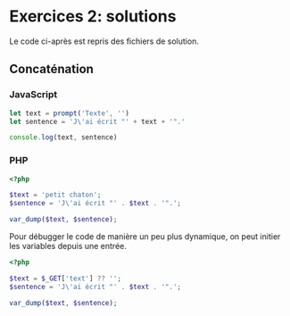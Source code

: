 # Exercices 2: solutions

Le code ci-après est repris des fichiers de solution.

## Concaténation

### JavaScript

```javascript
let text = prompt('Texte', '')
let sentence = 'J\'ai écrit "' + text + '".'

console.log(text, sentence)
```

### PHP

```php
<?php 

$text = 'petit chaton';
$sentence = 'J\'ai écrit "' . $text . '".';

var_dump($text, $sentence);
```

Pour débugger le code de manière un peu plus dynamique, on peut initier les variables depuis une entrée.

```php
<?php 

$text = $_GET['text'] ?? '';
$sentence = 'J\'ai écrit "' . $text . '".';

var_dump($text, $sentence);
```
